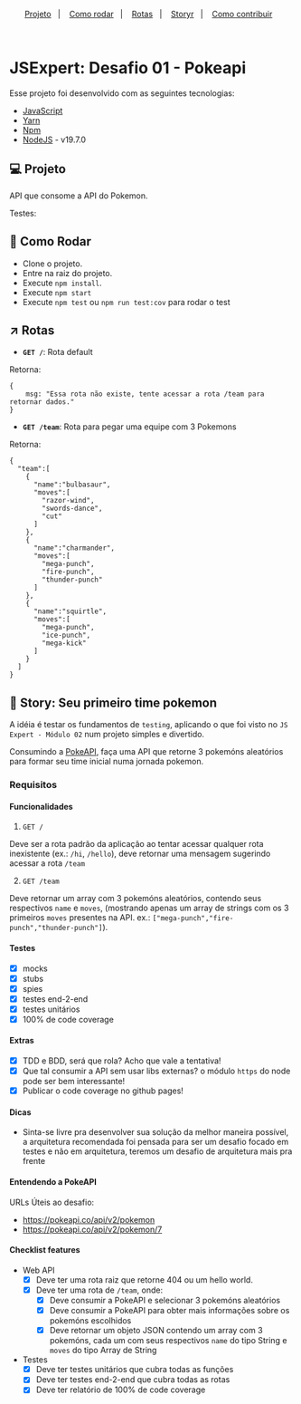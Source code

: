 <p align="center">
  <a href="#-projeto">Projeto</a>&nbsp;&nbsp;&nbsp;|&nbsp;&nbsp;&nbsp; 
  <a href="#-como-rodar">Como rodar</a>&nbsp;&nbsp;&nbsp;|&nbsp;&nbsp;&nbsp;
<a href="#-rotas">Rotas</a>&nbsp;&nbsp;&nbsp;|&nbsp;&nbsp;&nbsp;
  <a href="#-story">Storyr</a>&nbsp;&nbsp;&nbsp;|&nbsp;&nbsp;&nbsp;
  <a href="#-como-contribuir">Como contribuir</a>&nbsp;&nbsp;&nbsp;
  </p>
<br>


# JSExpert: Desafio 01 - Pokeapi

Esse projeto foi desenvolvido com as seguintes tecnologias:

- [JavaScript](https://developer.mozilla.org/pt-BR/docs/Web/JavaScript)
- [Yarn](https://yarnpkg.com/)
- [Npm](https://www.npmjs.com/) 
- [NodeJS](https://nodejs.org/en/) - v19.7.0

## 💻 Projeto

API que consome a API do Pokemon.

Testes:

## 🚀 Como Rodar

- Clone o projeto.
- Entre na raiz do projeto.
- Execute `npm install`.
- Execute `npm start`
- Execute `npm test` ou `npm run test:cov` para rodar o test


## ↗ Rotas

- **`GET /`**: Rota default

Retorna:
```
{
    msg: "Essa rota não existe, tente acessar a rota /team para retornar dados."
}
```

- **`GET /team`**: Rota para pegar uma equipe com 3 Pokemons


Retorna:
```
{
  "team":[
    {
      "name":"bulbasaur",
      "moves":[
        "razor-wind",
        "swords-dance",
        "cut"
      ]
    },
    {
      "name":"charmander",
      "moves":[
        "mega-punch",
        "fire-punch",
        "thunder-punch"
      ]
    },
    {
      "name":"squirtle",
      "moves":[
        "mega-punch",
        "ice-punch",
        "mega-kick"
      ]
    }
  ]
}
```

## 📖 Story: Seu primeiro time pokemon

A idéia é testar os fundamentos de `testing`, aplicando o que foi visto no
`JS Expert - Módulo 02` num projeto simples e divertido.

Consumindo a [PokeAPI](https://pokeapi.co/), faça uma API que retorne 3 pokemóns aleatórios para formar seu time inicial numa jornada pokemon.

### Requisitos

#### Funcionalidades
1. `GET /`

Deve ser a rota padrão da aplicação ao tentar acessar qualquer rota inexistente (ex.: `/hi`, `/hello`), deve retornar uma mensagem sugerindo acessar a rota `/team`

2. `GET /team`

Deve retornar um array com 3 pokemóns aleatórios, contendo seus respectivos `name` e `moves`, (mostrando apenas um array de strings com os 3 primeiros `moves` presentes na API. ex.: `["mega-punch","fire-punch","thunder-punch"]`).

#### Testes

* [x] mocks
* [x] stubs
* [x] spies
* [x] testes end-2-end
* [x] testes unitários
* [x] 100% de code coverage

#### Extras

* [x] TDD e BDD, será que rola? Acho que vale a tentativa!
* [x] Que tal consumir a API sem usar libs externas? o módulo `https` do node pode ser bem interessante!
* [x] Publicar o code coverage no github pages!

#### Dicas

* Sinta-se livre pra desenvolver sua solução da melhor maneira possível, a arquitetura recomendada foi pensada para ser um desafio focado em testes e não em arquitetura, teremos um desafio de arquitetura mais pra frente



#### Entendendo a PokeAPI

URLs Úteis ao desafio:
- https://pokeapi.co/api/v2/pokemon
- https://pokeapi.co/api/v2/pokemon/7

#### Checklist features

- Web API
  * [x] Deve ter uma rota raiz que retorne 404 ou um hello world.
  * [x] Deve ter uma rota de `/team`, onde:
    * [x] Deve consumir a PokeAPI e selecionar 3 pokemóns aleatórios
    * [x] Deve consumir a PokeAPI para obter mais informações sobre os pokemóns escolhidos
    * [x] Deve retornar um objeto JSON contendo um array com 3 pokemóns, cada um com seus respectivos `name` do tipo String e `moves` do tipo Array de String

- Testes
  * [x] Deve ter testes unitários que cubra todas as funções
  * [x] Deve ter testes end-2-end que cubra todas as rotas
  * [x] Deve ter relatório de 100% de code coverage
